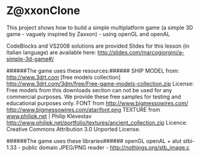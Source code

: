 Z@xxonClone
====
This project shows how to build a simple multiplatform game (a simple 3D game - vaguely inspired by Zaxxon) - using openGL and openAL

 CodeBlocks and VS2008 solutions are provided
 Slides for this lesson (in Italian language) are available here: http://slides.com/marcogiorgini/a-simple-3d-game#/

######The game uses these resources:######
 SHIP MODEL from: http://www.3drt.com [free models collection]
 http://www.3drt.com/3dm/free/Free-game-models-collection.zip
 License:
 Free models from this downloads section can not be used for any commercial purposes.
 We provide these free samples for testing and educational purposes only.
 FONT from http://www.bigmessowires.com/
 http://www.bigmessowires.com/atarifont.png
 TEXTURE from www.philipk.net | Philip Klevestav
 http://www.philipk.net/portfolio/textures/ancient_collection.zip
 Licence: Creative Commons Attribution 3.0 Unported License.

######The game uses these libraries######
 openGL
 openAL + alut
 stbi-1.33 - public domain JPEG/PNG reader - http://nothings.org/stb_image.c

